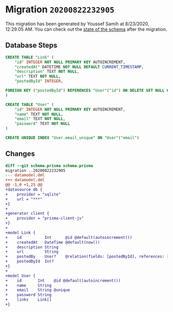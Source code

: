 # Migration `20200822232905`

This migration has been generated by Youssef Samih at 8/23/2020, 12:29:05 AM.
You can check out the [state of the schema](./schema.prisma) after the migration.

## Database Steps

```sql
CREATE TABLE "Link" (
    "id" INTEGER NOT NULL PRIMARY KEY AUTOINCREMENT,
    "createdAt" DATETIME NOT NULL DEFAULT CURRENT_TIMESTAMP,
    "description" TEXT NOT NULL,
    "url" TEXT NOT NULL,
    "postedById" INTEGER,

FOREIGN KEY ("postedById") REFERENCES "User"("id") ON DELETE SET NULL ON UPDATE CASCADE
)

CREATE TABLE "User" (
    "id" INTEGER NOT NULL PRIMARY KEY AUTOINCREMENT,
    "name" TEXT NOT NULL,
    "email" TEXT NOT NULL,
    "password" TEXT NOT NULL
)

CREATE UNIQUE INDEX "User.email_unique" ON "User"("email")
```

## Changes

```diff
diff --git schema.prisma schema.prisma
migration ..20200822232905
--- datamodel.dml
+++ datamodel.dml
@@ -1,0 +1,25 @@
+datasource db {
+    provider = "sqlite"
+    url = "***"
+}
+
+generator client {
+    provider = "prisma-client-js"
+}
+
+model Link {
+    id          Int      @id @default(autoincrement())
+    createdAt   DateTime @default(now())
+    description String
+    url         String
+    postedBy    User?    @relation(fields: [postedById], references: [id])
+    postedById  Int?
+}
+
+model User {
+    id       Int    @id @default(autoincrement())
+    name     String
+    email    String @unique
+    password String
+    links    Link[]
+}
```



